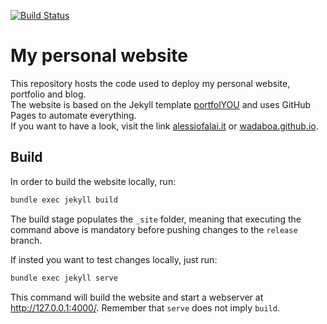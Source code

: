 [![Build Status](https://travis-ci.com/Wadaboa/wadaboa.github.io.svg?branch=release)](https://travis-ci.com/Wadaboa/wadaboa.github.io)

# My personal website

This repository hosts the code used to deploy my personal website, portfolio and blog.\
The website is based on the Jekyll template [portfolYOU](https://github.com/YoussefRaafatNasry/portfolYOU)
and uses GitHub Pages to automate everything.\
If you want to have a look, visit the link [alessiofalai.it](https://alessiofalai.it) or [wadaboa.github.io](https://wadaboa.github.io).

## Build

In order to build the website locally, run:

```bash
bundle exec jekyll build
```

The build stage populates the `_site` folder, meaning that executing the command above is mandatory before pushing changes to the `release` branch.

If insted you want to test changes locally, just run:

```bash
bundle exec jekyll serve
```

This command will build the website and start a webserver at http://127.0.0.1:4000/. Remember that `serve` does not imply `build`.
